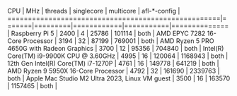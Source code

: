 CPU                                                 | MHz   | threads | singlecore | multicore | afl-*-config |
====================================================|=======|=========|============|===========|==============|
Raspberry Pi 5                                      | 2400  | 4       | 25786      | 101114    | both         |
AMD EPYC 7282 16-Core Processor                     | 3194  | 32      | 87199      | 769001    | both         |
AMD Ryzen 5 PRO 4650G with Radeon Graphics          | 3700  | 12      | 95356      | 704840    | both         |
Intel(R) Core(TM) i9-9900K CPU @ 3.60GHz            | 4995  | 16      | 120064     | 1168943   | both         |
12th Gen Intel(R) Core(TM) i7-1270P                 | 4761  | 16      | 149778     | 641219    | both         |
AMD Ryzen 9 5950X 16-Core Processor                 | 4792  | 32      | 161690     | 2339763   | both         |
Apple Mac Studio M2 Ultra 2023, Linux VM guest      | 3500  | 16      | 163570     | 1157465   | both         |
